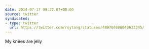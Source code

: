 ```yaml
---
date: 2014-07-17 09:32:07+00:00
source: twitter
syndicated:
- type: twitter
  url: https://twitter.com/roytang/statuses/489704086040633345/
---
```


My knees are jelly
